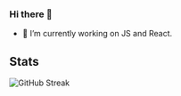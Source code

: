 ### Hi there 👋

- 🔭 I’m currently working on JS and React.

## Stats

![GitHub Streak](https://github-readme-streak-stats.herokuapp.com?user=shriharisbhat&theme=github-dark)
